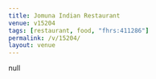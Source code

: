 ```yaml
---
title: Jomuna Indian Restaurant
venue: v15204
tags: [restaurant, food, "fhrs:411286"]
permalink: /v/15204/
layout: venue
---
```

null